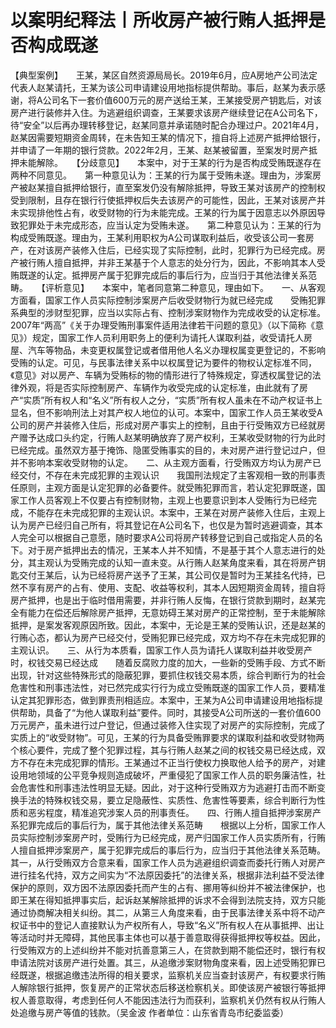 # 以案明纪释法丨所收房产被行贿人抵押是否构成既遂

【典型案例】　　王某，某区自然资源局局长。2019年6月，应A房地产公司法定代表人赵某请托，王某为该公司申请建设用地指标提供帮助。事后，赵某为表示感谢，将A公司名下一套价值600万元的房产送给王某，王某接受房产钥匙后，对该房产进行装修并入住。为逃避组织调查，王某要求该房产继续登记在A公司名下，待“安全”以后再办理转移登记，赵某同意并承诺随时配合办理过户。2021年4月，赵某因需要短期资金周转，在未告知王某的情况下，擅自将上述房产抵押给银行，并申请了一年期的银行贷款。2022年2月，王某、赵某被留置，至案发时房产抵押未能解除。　　【分歧意见】　　本案中，对于王某的行为是否构成受贿既遂存在两种不同意见。　　第一种意见认为：王某的行为属于受贿未遂。理由为，涉案房产被赵某擅自抵押给银行，直至案发仍没有解除抵押，导致王某对该房产的控制权受到限制，且存在银行行使抵押权后失去该房产的可能性，因此，王某对该房产并未实现排他性占有，收受财物的行为未能完成。王某的行为属于因意志以外原因导致犯罪处于未完成形态，应当认定为受贿未遂。　　第二种意见认为：王某的行为构成受贿既遂。理由为，王某利用职权为A公司谋取利益后，收受该公司一套房产，在对该房产装修入住后，已经实现了实际控制，此时，犯罪行为已经完成。房产被行贿人擅自抵押，并非王某基于个人意志的处分行为，因此，不影响其本人受贿既遂的认定。抵押房产属于犯罪完成后的事后行为，应当归于其他法律关系范畴。　　【评析意见】　　本案中，笔者同意第二种意见，理由如下。　　一、从客观方面看，国家工作人员实际控制涉案房产后收受财物行为就已经完成　　受贿犯罪系典型的涉财型犯罪，应当以实际占有、控制涉案财物作为完成收受的认定标准。2007年“两高”《关于办理受贿刑事案件适用法律若干问题的意见》（以下简称《意见》）规定，国家工作人员利用职务上的便利为请托人谋取利益，收受请托人房屋、汽车等物品，未变更权属登记或者借用他人名义办理权属变更登记的，不影响受贿的认定。可见，与民事法律关系中以权属登记为要件的物权认定标准不同，《意见》对以房产、车辆为受贿标的物的情形进行了特殊规定，穿透权属登记的法律外观，将是否实际控制房产、车辆作为收受完成的认定标准，由此就有了房产“实质”所有权人和“名义”所有权人之分，“实质”所有权人虽未在不动产权证书上显名，但不影响刑法上对其产权人地位的认可。本案中，国家工作人员王某收受A公司的房产并装修入住后，形成对房产事实上的控制，且由于行受贿双方已经就房产赠予达成口头约定，行贿人赵某明确放弃了房产权利，王某收受财物的行为此时已经完成。虽然双方基于掩饰、隐匿受贿事实的目的，未对房产进行登记过户，但并不影响本案收受财物的认定。　　二、从主观方面看，行受贿双方均认为房产已经交付，不存在未完成犯罪的主观认识　　我国刑法规定了主客观相一致的刑事责任原则，主观方面是认定犯罪的必备要件。就受贿犯罪而言，若认定犯罪既遂，国家工作人员客观上不仅要占有控制财物，主观上也要意识到本人受贿行为已经完成，不能存在未完成犯罪的主观认识。本案中，王某在对房产装修入住后，主观上认为房产已经归自己所有，将其登记在A公司名下，也仅是为暂时逃避调查，其本人完全可以根据自己意愿，随时要求A公司将房产转移登记到自己或指定人员的名下。对于房产抵押出去的情况，王某本人并不知情，不是基于其个人意志进行的处分，其主观认为受贿完成的认知一直未变。从行贿人赵某角度来看，其在将房产钥匙交付王某后，认为已经将房产送予了王某，其公司仅是暂时为王某挂名代持，已然不享有房产的占有、使用、支配、收益等权利，其本人因短期资金周转，擅自将房产抵押，也是出于临时借用需要，并非行贿人反悔，在银行贷款到期时，赵某完全有能力在偿还后解除房产抵押，无意妨碍王某对房产的正常控制，至于未能解除抵押，是案发客观原因所致。因此，本案中，无论是王某的受贿认识，还是赵某的行贿心态，都认为房产已经交付，受贿犯罪已经完成，双方均不存在未完成犯罪的主观认识。　　三、从行为本质看，国家工作人员为请托人谋取利益并收受房产时，权钱交易已经达成　　随着反腐败力度的加大，一些新的受贿手段、方式不断出现，针对这些特殊形式的隐蔽犯罪，要抓住权钱交易本质，综合判断行为的社会危害性和刑事违法性，对已然完成实行行为成立受贿既遂的国家工作人员，要精准认定其犯罪形态，做到罪责刑相适应。本案中，王某为A公司申请建设用地指标提供帮助，具备了“为他人谋取利益”要件。同时，其接受A公司所送的一套价值600万元房产，虽未进行过户登记，但通过装修入住实现了对房产的实际控制，完成了实质上的“收受财物”。可见，王某的行为具备受贿罪要求的谋取利益和收受财物两个核心要件，完成了整个犯罪过程，其与行贿人赵某之间的权钱交易已经达成，双方不存在未完成犯罪的情形。王某通过不正当行使权力换取他人给予的房产，对建设用地领域的公平竞争规则造成破坏，严重侵犯了国家工作人员的职务廉洁性，社会危害性和刑事违法性明显无疑。因此，对于这种行受贿双方为逃避打击而不断变换手法的特殊权钱交易，要立足隐蔽性、实质性、危害性等要素，综合判断行为性质和恶劣程度，精准追究涉案人员的刑事责任。　　四、行贿人擅自抵押涉案房产系犯罪完成后的事后行为，属于其他法律关系范畴　　根据以上分析，国家工作人员实际控制涉案房产时，受贿行为已经完成，房产归国家工作人员实质所有，行贿人擅自抵押涉案房产，属于犯罪完成后的事后行为，应当归于其他法律关系范畴。其一，从行受贿双方合意来看，国家工作人员为逃避组织调查而委托行贿人对房产进行挂名代持，双方之间实为“不法原因委托”的法律关系，根据非法利益不受法律保护的原则，双方因不法原因委托而产生的占有、挪用等纠纷并不被法律保护，也即王某在得知抵押事实后，起诉赵某解除抵押的诉求不会得到法院支持，双方只能通过协商解决相关纠纷。其二，从第三人角度来看，由于民事法律关系中将不动产权证书中的登记人直接默认为产权所有人，导致“名义”所有权人在从事抵押、出让等活动时并无障碍，其他民事主体也可以基于善意取得获得抵押权等权益。因此，行受贿双方的上述纠纷并不能对抗善意第三人，在贷款到期不能偿还时，银行有权申请法院对该房产进行处置。其三，从追缴涉案财物角度来看，因上述受贿犯罪已经既遂，根据追缴违法所得的相关要求，监察机关应当查封该房产，有权要求行贿人解除银行抵押，恢复房产的正常状态后移送检察机关。即使该房产被银行等抵押权人善意取得，考虑到任何人不能因违法行为而获利，监察机关仍然有权从行贿人处追缴与房产等值的钱款。（吴金波 作者单位：山东省青岛市纪委监委）